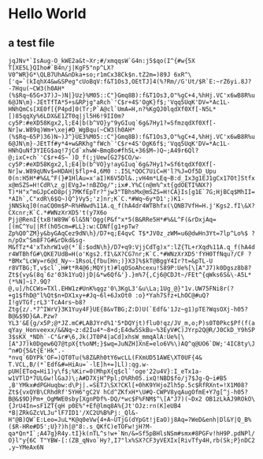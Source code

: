 # Hello World

## a test file

```jqJNv*`IsAug-O_kWE2a&t~Xr;#/xmqqsW`G4n:j5$qo(I^{#w{5X T[XE5L}QIho#`B4n/j|KgF5"np^LX?V0^WR}G*\QLB7UhA&nDka+so;r1mCx38Ck$n.tZ2m=)89J 6xR^\['q=`(kIqhX4&w&SPeg"cUoBqV:f&T1Os3,OEtTJ]4(%?Rm//G'Ut/$R`E:~rZ6yi.8J?-7Hqu(~CW3(h0AH*(%$Rq~65G+37)J~)N|}Uz}%M05::C"}Gmq8B):f&T1Os3,O"%gC+4,%hHj.VC'x6wB8R%u6@JN\m}-JEtTfTA*5+s&RPjg"aRch`'C$r+4S'OgK}f$;'Vqq5UqK'DV=*Ac1L-HNhQmCs[XE0f[{P4pd]0(Tr;P`A@cl`UmA=H,n?%KgQJ0lqdXf0Xf[-N5L*[)85qqXy%6LDX&E1ZT0q|jl5H6!9II0m?cy5P:#eXD58Kgx2,l;E4|b(b^VO}y"9yGIuq`6g&7Hy1?=SfmzqdXf0Xf[-Nr]w.W89q)Wm+\xej#D_WgBqu(~CW3(h0AH*(%$Rq~65P)36)N~)J^}UE3%M05::C"}Gmq8B):f&T1Os3,O"%gC+4,%hHj.VC'x6wB8R%u6@JN\m}-JEtTf#y*4+w&RKhg"fWch`'C$r+4S'OgK6f$;'Vqq5UqK'DV=*Ac1L-HNhQuNf3YIEG$aq!7jCd`xhwW~Bmq8o#fh5L+36$M~)Q~;A49r6Ql?@;ixC+ch`'C$r+4S~`)D_f(;jUew[G27$CO/w-cy5P:#eXD58Kgx2,l;E4|b(b^VO}y!ayGIuq`6g&7Hy1?=Sf6tqdXf0Xf[-Nr]w.W89qUNv$=HDAH|$flp+4,6M0 :.I5L*QOC7UiC=H'l?%J=Of5D_Upu 0(n:H5H*#%&L^F(}#1HlAu=x'aI)K6V5Dl&.;vH4m*LEq~B:d_Ix3g1EJ1gCx17Ot]Stfxx@mSZS=H!CdR\z_g|EVgJ=!nBZOg/";ix#.Y%C(n@m%^xt{gdOETI%NX?) T)*H"x^mGJpCeD8p(j7MKfEpTr?"jw3"TBhsMx@mSZS=H!CA}Is[g1E`7G;HjBCq$MhII=*AIh`,C"xdR\6$Q~)Q^}Vy5;'z]nr;K`C.*#Wq~6y*D1';)K1-jNNSkq]0(naCQ0m$P~R%HNwd%11A.q_f(hA4dr4WTBhfx(\QNB7VfH=H.j'Kgs2.fI\&X?CXcnr;K`C.*#WNzXrXD5't(y7X6o Pjj@RenI{txB!W89W`6l&5N'Ogg(P&f"x*5(B&RRe5H*#%&L^F(&rDxjAq=[(mC^Yu||Rf(h05cm=#LL}:w:CDNf[g1+pTw?Zp%Q0^ZM}y&byGAqCez9dN\h}/D7+q;E4qvC T$*JV0z_zWM=u6@dwHn3Yt=7lp^Lo%$ ?n/pOx^Sm8F?G#&rDkd&sg-M&fTz*4'xTxhrW1v@(*`E:$odN\h}/D7+q9:VjjCdTg)x":lZ{TL+rXqd%11A.q_f(hA4dr4WTBhfG#\QKE7UdB=H(o'Kgs2.fI\&X?CG7nr;K`C.*#WNzXrXD5'fYH0TfNqu?/CF ?*BMx^LcWy=r6@d_Ny~-1RsoL{fbu[Hn;)}X3]%$kT@BggY4Ir?t=&pTL-U r8VTBG;T,v$cl`,H#t*R4@6;MQYjt)#lqOSoAhcexu!S89P:Ue%[\[A"J7)k0Dgsz8b8?Zt${vy&(8q`6z'03k1YuQ)jD|&*w6Qf&'}.}m%7{,Cj6@CDJt~/FEt^{qWks6S&\-A5L*(*%N]~i?.9Q?@,u]/hCCWs=TXl.EHW1z#UnK%qgz'0\3KgL3'&u\La;1Ug_@}"1v.UW75FNi8r(?+g1$fhD@"l%Qt$n+DX1xy+#Jq~6l+6JxOt0 :o}*Yah7Sfz+LhOC@#uQ?I!gVTGf;rL3'TcA4rs~b8?Ztg{z/.*7^IWrV}3K1Yuy4F}UE{8&vTBG;Z:D)U(`Edf&'1Jz~g1)pTE?WqsOXj-h05?B@&$9D}&A.Pzw?YL3'&E{g/x5P;@*JZ.mC#LABJYrd%1'5*DQYjt)flu0!qz/JV_m,o;P)s0T0Pkc$Pf(f(aqYay_Honveexx/&&Nq~z:d2Iu4*~8+d;E4dw5SkBu~%3EyV#C)JYrp2Q@R/J0CkD_Y9hSP3$sKX_*NDh`-C"&r#\6,Jk(JT0P4|aCd]xhsW_mmqAlA:Ue%[\[A"J7)k0Dgew6Q7@tpX{t%oNM;}$wq=JuNZH]XnE=elo6V%\)AQ^q@UO6`DW;'4IC8ty\J^n#D{5&t{E'Hk".-*nvq`6DYPk'OF=)QT0Tu(%8Z&Rh0tY6wcLL(FXmUD51AWE\XT0UF{4& T.VCL,B/(*`Edf&#=HiAu=`-lE]h+=]Ll):qg.w-pUH[EToq=Hi1)y\f$;%Kir=0(MhpX{q$cl`'oge'22u4V}:I_eTx1a-w1VTlD*7ULGw!lGaJ)\;A#D7XjH^Ppl;O%Rh05.ixQ!NBD$fo/j7$Jg-Q~i#B5 ,B'YMkx#dPGHuqbw:d\Pj|.=SETJ\SX?CKl[+0hK9YHjoZlh5p.5c$RfRXnt=!X1M08?Zt${vxQYB\CRhdRf'5YH6"gC2V hCd^ZKfxH*\U#Q-CWPV8yqAugOfmE+Y7g[^j-h05?B@&$9D}Pm+_OgMWE0sby[XgnPDf%-DQ/*wc$F%FNM$^\[A"J7)(~Dx2 OB1zLkAJ9ROkO\{JrU4In=sF1ZT{qH p0E%"+Ef@lmq8A%{Jt'OJz:rn(K]eUB4 *B|ZRkGZcVLJu"lF7ID1'/XC2U%B%Pj:_Ql&-H"@B)QW`E:Leo=JuL*K@q0eVw{4+A~UTjG(dYpGt!jEaO)j8Aq=?WeD&enh|Dl&Y|Q_B%($R-HRe#D5';U}?)h|@"8:.s_QKfC)eTOFw!jH?M-qa*Qn*I`;A47g}R4y.tI}k(nTL^s!w+`Nn/&=Sf5pBHlsNSm#smx#8PGFv!hH9P.pdNPl/O}l"y{6C T"YBW-[:(ZB_qNvo`Hy?,I7"lx%SX?CF3yVEXIx[RivTfy4H,rb(Sk;P}nDC2 ,y~YMeAx6N```
